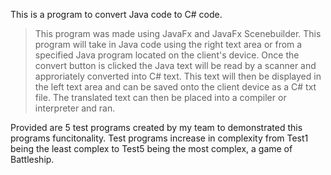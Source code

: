 This is a program to convert Java code to C# code.
> This program was made using JavaFx and JavaFx Scenebuilder.
> This program will take in Java code using the right text area or from a specified Java program located on the client's device.
> Once the convert button is clicked the Java text will be read by a scanner and approriately converted into C# text.
> This text will then be displayed in the left text area and can be saved onto the client device as a C# txt file. 
> The translated text can then be placed into a compiler or interpreter and ran. 

Provided are 5 test programs created by my team to demonstrated this programs funcitonality. Test programs increase in complexity from Test1 being the least complex to Test5 being the most complex, a game of Battleship.  

